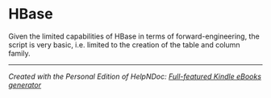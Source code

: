 # HBase

Given the limited capabilities of HBase in terms of forward-engineering, the script is very basic, i.e. limited to the creation of the table and column family.


***
_Created with the Personal Edition of HelpNDoc: [Full-featured Kindle eBooks generator](<https://www.helpndoc.com/feature-tour/create-ebooks-for-amazon-kindle>)_
